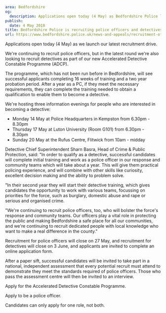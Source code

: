 ```yaml
area: Bedfordshire
og:
  description: Applications open today (4 May) as Bedfordshire Police launches its latest recruitment drive.
publish:
  date: 4 May 2018
title: Bedfordshire Police is recruiting police officers and detectives
url: https://www.bedfordshire.police.uk/news-and-appeals/recruitment-officers-detectives-may2018
```

Applications open today (4 May) as we launch our latest recruitment drive.

We're continuing to recruit police officers, but in the latest round we're also looking to recruit detectives as part of our new Accelerated Detective Constable Programme (ADCP).

The programme, which has not been run before in Bedfordshire, will see successful applicants completing 16 weeks of training and a two year probation period. After a year as a PC, if they meet the necessary requirements, they can complete the training needed to obtain a qualification to enable them to become a detective.

We're hosting three information evenings for people who are interested in becoming a detective:

 * Monday 14 May at Police Headquarters in Kempston from 6.30pm - 8.30pm
 * Thursday 17 May at Luton University (Room G101) from 6.30pm - 8.30pm
 * Sunday 20 May at the Rufus Centre, Flitwick from 10am - midday

Detective Chief Superintendent Sharn Basra, Head of Crime & Public Protection, said: "In order to qualify as a detective, successful candidates will complete initial training and work as a police officer in our response and community teams which will take about a year. This will give them practical policing experience, and will combine with other skills like curiosity, excellent decision making and the ability to problem solve.

"In their second year they will start their detective training, which gives candidates the opportunity to work with various teams, focussing on priorities for the force, such as burglary, domestic abuse and rape or serious and organised crime.

"We're continuing to recruit police officers, too, who will bolster the force's response and community teams. Our officers play a vital role in protecting the public and making Bedfordshire a safe place for all our communities, and we're continuing to recruit dedicated people with local knowledge who want to make a real difference in the county."

Recruitment for police officers will close on 27 May, and recruitment for detectives will close on 3 June, and applicants are invited to complete an online application form.

After a paper sift, successful candidates will be invited to take part in a national, independent assessment that every potential recruit must attend to demonstrate they meet the standards required of police officers. Those who pass the assessment centre will then be invited to an interview.

Apply for the Accelerated Detective Constable Programme.

Apply to be a police officer.

Candidates can only apply for one role, not both.

